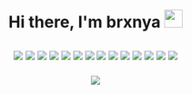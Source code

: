 <h1 align="center">Hi there, I'm brxnya
  <img src="https://github.com/blackcater/blackcater/raw/main/images/Hi.gif" height="32"/>
</h1>

<h2 align="center">
  <img src="https://img.shields.io/badge/Linux-aqua?style=flat-square&logo=linux&logoColor=black"/>
  <img src="https://img.shields.io/badge/PyCharm-aqua?style=flat-square&logo=PyCharm&logoColor=black"/>
  <img src="https://img.shields.io/badge/Jupyter%20Notebook-aqua?style=flat-square&logo=Jupyter&logoColor=black"/>
  <img src="https://img.shields.io/badge/Notepad++-aqua?style=flat-square&logo=notepad%2b%2b&logoColor=black"/>
  <img src="https://img.shields.io/badge/VIM-aqua?style=flat-square&logo=vim&logoColor=black"/>
  <img src="https://img.shields.io/badge/Python-aqua?style=flat-square&logo=python&logoColor=black"/>
  <img src="https://img.shields.io/badge/PostgresSQL-aqua?style=flat-square&logo=postgresql&logoColor=black"/>
  <img src="https://img.shields.io/badge/SQLite-aqua?style=flat-square&logo=sqlite&logoColor=black"/>
  <img src="https://img.shields.io/badge/Heroku-aqua?style=flat-square&logo=heroku&logoColor=black"/>
  <img src="https://img.shields.io/badge/PythonAnywhere-aqua?style=flat-square&logo=pythonanywhere&logoColor=black"/>
  <img src="https://img.shields.io/badge/Git-aqua?style=flat-square&logo=git&logoColor=black"/>
  <img src="https://img.shields.io/badge/Codewars-aqua?style=flat-square&logo=codewars&logoColor=black"/>
  <img src="https://img.shields.io/badge/Apache%20Spark-aqua?style=flat-square&logo=apachespark&logoColor=black"/>
  <img src="https://img.shields.io/badge/Arduino-aqua?style=flat-square&logo=Arduino&logoColor=black"/>
</h2>

<h3 align="center"> <img src="https://github-readme-stats.vercel.app/api/top-langs/?username=brxnya&layout=compact&&title_color=ffffff&icon_color=444444&text_color=8efddd&bg_color=64fbe3,3febcf,2cd5ba,1ab89f,0ba58c"/></h3>
